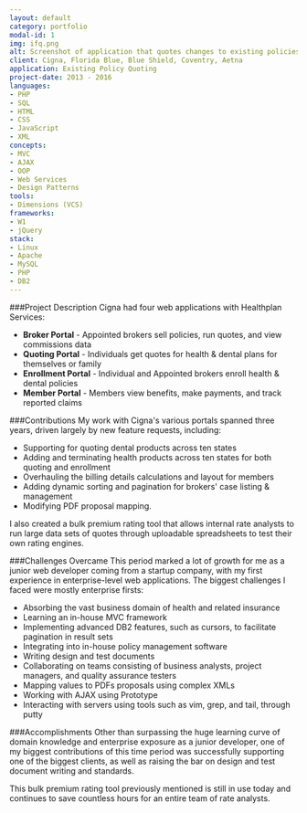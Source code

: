 ```yaml
---
layout: default
category: portfolio
modal-id: 1
img: ifq.png
alt: Screenshot of application that quotes changes to existing policies
client: Cigna, Florida Blue, Blue Shield, Coventry, Aetna
application: Existing Policy Quoting
project-date: 2013 - 2016
languages:
- PHP
- SQL
- HTML
- CSS
- JavaScript
- XML
concepts:
- MVC
- AJAX
- OOP
- Web Services
- Design Patterns
tools:
- Dimensions (VCS)
frameworks:
- W1
- jQuery
stack:
- Linux
- Apache
- MySQL
- PHP
- DB2
---
```


###Project Description
Cigna had four web applications with Healthplan Services:

- **Broker Portal** - Appointed brokers sell policies, run quotes, and view commissions data
- **Quoting Portal** - Individuals get quotes for health & dental plans for themselves or family
- **Enrollment Portal** - Individual and Appointed brokers enroll health & dental policies
- **Member Portal** - Members view benefits, make payments, and track reported claims

###Contributions
My work with Cigna's various portals spanned three years, driven largely by new feature requests, including:

- Supporting for quoting dental products across ten states
- Adding and terminating health products across ten states for both quoting and enrollment
- Overhauling the billing details calculations and layout for members
- Adding dynamic sorting and pagination for brokers' case listing & management
- Modifying PDF proposal mapping.

I also created a bulk premium rating tool that allows internal rate analysts to run large data sets of quotes through uploadable spreadsheets to test their own rating engines.

###Challenges Overcame
This period marked a lot of growth for me as a junior web developer coming from a startup company, with my first experience in enterprise-level web applications. The biggest challenges I faced were mostly enterprise firsts:

- Absorbing the vast business domain of health and related insurance
- Learning an in-house MVC framework
- Implementing advanced DB2 features, such as cursors, to facilitate pagination in result sets
- Integrating into in-house policy management software
- Writing design and test documents
- Collaborating on teams consisting of business analysts, project managers, and quality assurance testers
- Mapping values to PDFs proposals using complex XMLs
- Working with AJAX using Prototype
- Interacting with servers using tools such as vim, grep, and tail, through putty

###Accomplishments
Other than surpassing the huge learning curve of domain knowledge and enterprise exposure as a junior developer, one of my biggest contributions of this time period was successfully supporting one of the biggest clients, as well as raising the bar on design and test document writing and standards.

This bulk premium rating tool previously mentioned is still in use today and continues to save countless hours for an entire team of rate analysts.
